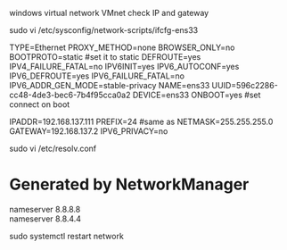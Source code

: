 windows virtual network VMnet check IP and gateway

sudo vi /etc/sysconfig/network-scripts/ifcfg-ens33 

TYPE=Ethernet
PROXY_METHOD=none
BROWSER_ONLY=no
BOOTPROTO=static    #set it to static
DEFROUTE=yes
IPV4_FAILURE_FATAL=no
IPV6INIT=yes
IPV6_AUTOCONF=yes
IPV6_DEFROUTE=yes
IPV6_FAILURE_FATAL=no
IPV6_ADDR_GEN_MODE=stable-privacy
NAME=ens33
UUID=596c2286-cc48-4de3-bec6-7b4f95cca0a2
DEVICE=ens33
ONBOOT=yes         #set connect on boot

IPADDR=192.168.137.111
PREFIX=24          #same as NETMASK=255.255.255.0
GATEWAY=192.168.137.2
IPV6_PRIVACY=no



sudo vi /etc/resolv.conf  
# Generated by NetworkManager  
nameserver 8.8.8.8  
nameserver 8.8.4.4  

sudo systemctl restart network  
